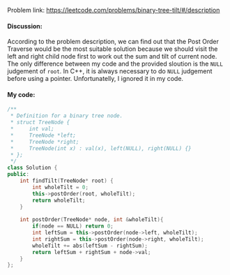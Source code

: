 Problem link: https://leetcode.com/problems/binary-tree-tilt/#/description

#### Discussion:
According to the problem description, we can find out that the Post Order Traverse would be the most suitable solution because we should visit the left and right child node first to work out the sum and tilt of current node.<br>
The only difference between my code and the provided sloution is the `NULL` judgement of `root`. In C++, it is always necessary to do `NULL` judgement before using a pointer. Unfortunatelly, I ignored it in my code.

#### My code:
```c++
/**
 * Definition for a binary tree node.
 * struct TreeNode {
 *     int val;
 *     TreeNode *left;
 *     TreeNode *right;
 *     TreeNode(int x) : val(x), left(NULL), right(NULL) {}
 * };
 */
class Solution {
public:
    int findTilt(TreeNode* root) {
        int wholeTilt = 0;
        this->postOrder(root, wholeTilt);
        return wholeTilt;
    }
    
    int postOrder(TreeNode* node, int &wholeTilt){
        if(node == NULL) return 0;
        int leftSum = this->postOrder(node->left, wholeTilt);
        int rightSum = this->postOrder(node->right, wholeTilt);
        wholeTilt += abs(leftSum - rightSum);
        return leftSum + rightSum + node->val;
    }
};
```
